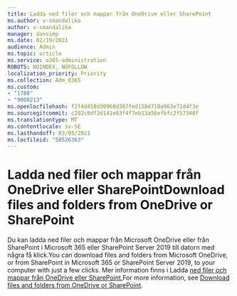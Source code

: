 ```yaml
---
title: Ladda ned filer och mappar från OneDrive eller SharePoint
ms.author: v-smandalika
author: v-smandalika
manager: dansimp
ms.date: 02/19/2021
audience: Admin
ms.topic: article
ms.service: o365-administration
ROBOTS: NOINDEX, NOFOLLOW
localization_priority: Priority
ms.collection: Adm_O365
ms.custom:
- "1788"
- "9000213"
ms.openlocfilehash: f2f4d458d30960d387fed158d718a963e72d4f3e
ms.sourcegitcommit: c202c0df2d141e63f4f7eb13a56efbfc2f57348f
ms.translationtype: MT
ms.contentlocale: sv-SE
ms.lasthandoff: 03/05/2021
ms.locfileid: "50526363"
---
```

# <a name="download-files-and-folders-from-onedrive-or-sharepoint"></a><span data-ttu-id="82e3e-102">Ladda ned filer och mappar från OneDrive eller SharePoint</span><span class="sxs-lookup"><span data-stu-id="82e3e-102">Download files and folders from OneDrive or SharePoint</span></span>

<span data-ttu-id="82e3e-103">Du kan ladda ned filer och mappar från Microsoft OneDrive eller från SharePoint i Microsoft 365 eller SharePoint Server 2019 till datorn med några få klick.</span><span class="sxs-lookup"><span data-stu-id="82e3e-103">You can download files and folders from Microsoft OneDrive, or from SharePoint in Microsoft 365 or SharePoint Server 2019, to your computer with just a few clicks.</span></span> <span data-ttu-id="82e3e-104">Mer information finns i Ladda [ned filer och mappar från OneDrive eller SharePoint.](https://support.microsoft.com/office/download-files-and-folders-from-onedrive-or-sharepoint-5c7397b7-19c7-4893-84fe-d02e8fa5df05)</span><span class="sxs-lookup"><span data-stu-id="82e3e-104">For more information, see [Download files and folders from OneDrive or SharePoint](https://support.microsoft.com/office/download-files-and-folders-from-onedrive-or-sharepoint-5c7397b7-19c7-4893-84fe-d02e8fa5df05).</span></span>
